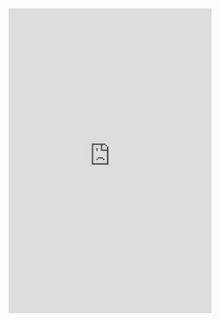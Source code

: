 <iframe src="https://gadjc25671b01bf4.maps.arcgis.com/apps/instant/sidebar/index.html?appid=ee22295972734c2fbfe8e4a81cf64cbf" width="400" height="600" frameborder="0" style="border:0" allowfullscreen>iFrames are not supported on this page.</iframe>
